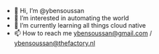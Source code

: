 - 👋 Hi, I’m @ybensoussan
- 👀 I’m interested in automating the world
- 🌱 I’m currently learning all things cloud native
- 📫 How to reach me ybensoussan@gmail.com / ybensoussan@thefactory.nl

<!---
ybensoussan/ybensoussan is a ✨ special ✨ repository because its `README.md` (this file) appears on your GitHub profile.
You can click the Preview link to take a look at your changes.
--->

